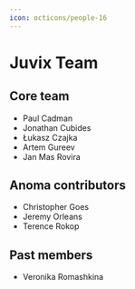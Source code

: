 ```yaml
---
icon: octicons/people-16
---
```


# Juvix Team

<!-- Better add pictures here and labels -->

## Core team

- Paul Cadman 
- Jonathan Cubides
- Łukasz Czajka 
- Artem Gureev
- Jan Mas Rovira 

## Anoma contributors

- Christopher Goes
- Jeremy Orleans
- Terence Rokop

## Past members

- Veronika Romashkina 